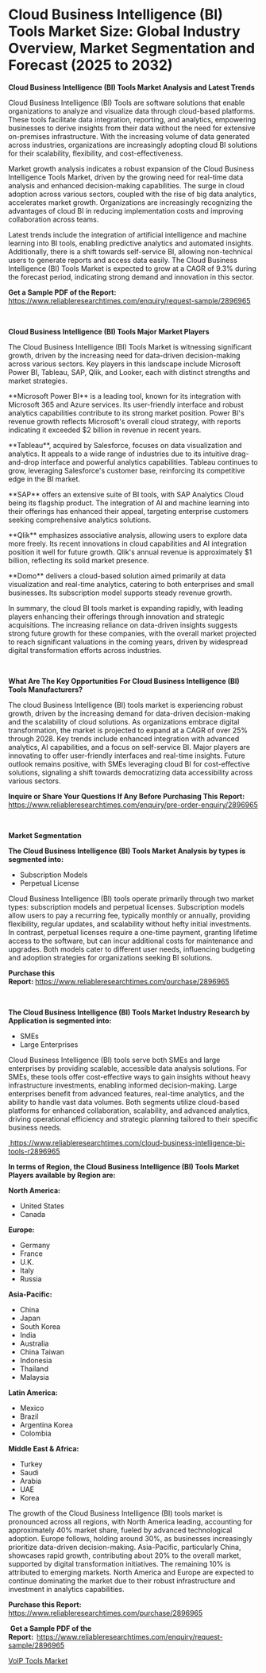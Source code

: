 <p><h1>Cloud Business Intelligence (BI) Tools Market Size: Global Industry Overview, Market Segmentation and Forecast (2025 to 2032)</h1></p><p><strong>Cloud Business Intelligence (BI) Tools Market Analysis and Latest Trends</strong></p>
<p><p>Cloud Business Intelligence (BI) Tools are software solutions that enable organizations to analyze and visualize data through cloud-based platforms. These tools facilitate data integration, reporting, and analytics, empowering businesses to derive insights from their data without the need for extensive on-premises infrastructure. With the increasing volume of data generated across industries, organizations are increasingly adopting cloud BI solutions for their scalability, flexibility, and cost-effectiveness.</p><p>Market growth analysis indicates a robust expansion of the Cloud Business Intelligence Tools Market, driven by the growing need for real-time data analysis and enhanced decision-making capabilities. The surge in cloud adoption across various sectors, coupled with the rise of big data analytics, accelerates market growth. Organizations are increasingly recognizing the advantages of cloud BI in reducing implementation costs and improving collaboration across teams.</p><p>Latest trends include the integration of artificial intelligence and machine learning into BI tools, enabling predictive analytics and automated insights. Additionally, there is a shift towards self-service BI, allowing non-technical users to generate reports and access data easily. The Cloud Business Intelligence (BI) Tools Market is expected to grow at a CAGR of 9.3% during the forecast period, indicating strong demand and innovation in this sector.</p></p>
<p><strong>Get a Sample PDF of the Report:&nbsp;</strong> <a href="https://www.reliableresearchtimes.com/enquiry/request-sample/2896965?utm_campaign=2200&utm_medium=2&utm_source=Github&utm_content=ia&utm_term=15032025&utm_id=cloud-business-intelligence-bi-tools">https://www.reliableresearchtimes.com/enquiry/request-sample/2896965</a></p>
<p>&nbsp;</p>
<p><strong>Cloud Business Intelligence (BI) Tools Major Market Players</strong></p>
<p><p>The Cloud Business Intelligence (BI) Tools Market is witnessing significant growth, driven by the increasing need for data-driven decision-making across various sectors. Key players in this landscape include Microsoft Power BI, Tableau, SAP, Qlik, and Looker, each with distinct strengths and market strategies.</p><p>**Microsoft Power BI** is a leading tool, known for its integration with Microsoft 365 and Azure services. Its user-friendly interface and robust analytics capabilities contribute to its strong market position. Power BI's revenue growth reflects Microsoft's overall cloud strategy, with reports indicating it exceeded $2 billion in revenue in recent years.</p><p>**Tableau**, acquired by Salesforce, focuses on data visualization and analytics. It appeals to a wide range of industries due to its intuitive drag-and-drop interface and powerful analytics capabilities. Tableau continues to grow, leveraging Salesforce's customer base, reinforcing its competitive edge in the BI market.</p><p>**SAP** offers an extensive suite of BI tools, with SAP Analytics Cloud being its flagship product. The integration of AI and machine learning into their offerings has enhanced their appeal, targeting enterprise customers seeking comprehensive analytics solutions.</p><p>**Qlik** emphasizes associative analysis, allowing users to explore data more freely. Its recent innovations in cloud capabilities and AI integration position it well for future growth. Qlik's annual revenue is approximately $1 billion, reflecting its solid market presence.</p><p>**Domo** delivers a cloud-based solution aimed primarily at data visualization and real-time analytics, catering to both enterprises and small businesses. Its subscription model supports steady revenue growth.</p><p>In summary, the cloud BI tools market is expanding rapidly, with leading players enhancing their offerings through innovation and strategic acquisitions. The increasing reliance on data-driven insights suggests strong future growth for these companies, with the overall market projected to reach significant valuations in the coming years, driven by widespread digital transformation efforts across industries.</p></p>
<p>&nbsp;</p>
<p><strong>What Are The Key Opportunities For Cloud Business Intelligence (BI) Tools Manufacturers?</strong></p>
<p><p>The cloud Business Intelligence (BI) tools market is experiencing robust growth, driven by the increasing demand for data-driven decision-making and the scalability of cloud solutions. As organizations embrace digital transformation, the market is projected to expand at a CAGR of over 25% through 2028. Key trends include enhanced integration with advanced analytics, AI capabilities, and a focus on self-service BI. Major players are innovating to offer user-friendly interfaces and real-time insights. Future outlook remains positive, with SMEs leveraging cloud BI for cost-effective solutions, signaling a shift towards democratizing data accessibility across various sectors.</p></p>
<p><strong>Inquire or Share Your Questions If Any Before Purchasing This Report:</strong> <a href="https://www.reliableresearchtimes.com/enquiry/pre-order-enquiry/2896965?utm_campaign=2200&utm_medium=2&utm_source=Github&utm_content=ia&utm_term=15032025&utm_id=cloud-business-intelligence-bi-tools">https://www.reliableresearchtimes.com/enquiry/pre-order-enquiry/2896965</a></p>
<p>&nbsp;</p>
<p><strong>Market Segmentation</strong></p>
<p><strong>The Cloud Business Intelligence (BI) Tools Market Analysis by types is segmented into:</strong></p>
<p><ul><li>Subscription Models</li><li>Perpetual License</li></ul></p>
<p><p>Cloud Business Intelligence (BI) tools operate primarily through two market types: subscription models and perpetual licenses. Subscription models allow users to pay a recurring fee, typically monthly or annually, providing flexibility, regular updates, and scalability without hefty initial investments. In contrast, perpetual licenses require a one-time payment, granting lifetime access to the software, but can incur additional costs for maintenance and upgrades. Both models cater to different user needs, influencing budgeting and adoption strategies for organizations seeking BI solutions.</p></p>
<p><strong>Purchase this Report:&nbsp;</strong><a href="https://www.reliableresearchtimes.com/purchase/2896965?utm_campaign=2200&utm_medium=2&utm_source=Github&utm_content=ia&utm_term=15032025&utm_id=cloud-business-intelligence-bi-tools">https://www.reliableresearchtimes.com/purchase/2896965</a></p>
<p>&nbsp;</p>
<p><strong>The Cloud Business Intelligence (BI) Tools Market Industry Research by Application is segmented into:</strong></p>
<p><ul><li>SMEs</li><li>Large Enterprises</li></ul></p>
<p><p>Cloud Business Intelligence (BI) tools serve both SMEs and large enterprises by providing scalable, accessible data analysis solutions. For SMEs, these tools offer cost-effective ways to gain insights without heavy infrastructure investments, enabling informed decision-making. Large enterprises benefit from advanced features, real-time analytics, and the ability to handle vast data volumes. Both segments utilize cloud-based platforms for enhanced collaboration, scalability, and advanced analytics, driving operational efficiency and strategic planning tailored to their specific business needs.</p></p>
<p><a href="https://www.reliableresearchtimes.com/cloud-business-intelligence-bi-tools-r2896965?utm_campaign=2200&utm_medium=2&utm_source=Github&utm_content=ia&utm_term=15032025&utm_id=cloud-business-intelligence-bi-tools">&nbsp;https://www.reliableresearchtimes.com/cloud-business-intelligence-bi-tools-r2896965</a></p>
<p><strong>In terms of Region, the Cloud Business Intelligence (BI) Tools Market Players available by Region are:</strong></p>
<p>
    <p> <strong> North America: </strong>
        <ul>
            <li>United States</li>
            <li>Canada</li>
        </ul>
        </p> 
    <p> <strong> Europe: </strong>
        <ul>
            <li>Germany</li>
            <li>France</li>
            <li>U.K.</li>
            <li>Italy</li>
            <li>Russia</li>
        </ul>
        </p> 
    <p> <strong> Asia-Pacific: </strong>
        <ul>
            <li>China</li>
            <li>Japan</li>
            <li>South Korea</li>
            <li>India</li>
            <li>Australia</li>
            <li>China Taiwan</li>
            <li>Indonesia</li>
            <li>Thailand</li>
            <li>Malaysia</li>
        </ul>
        </p> 
    <p> <strong> Latin America: </strong>
        <ul>
            <li>Mexico</li>
            <li>Brazil</li>
            <li>Argentina Korea</li>
            <li>Colombia</li>
        </ul>
        </p> 
    <p> <strong> Middle East & Africa: </strong>
        <ul>
            <li>Turkey</li>
            <li>Saudi</li>
            <li>Arabia</li>
            <li>UAE</li>
            <li>Korea</li>
        </ul>
    </p>
    </p>
<p><p>The growth of the Cloud Business Intelligence (BI) tools market is pronounced across all regions, with North America leading, accounting for approximately 40% market share, fueled by advanced technological adoption. Europe follows, holding around 30%, as businesses increasingly prioritize data-driven decision-making. Asia-Pacific, particularly China, showcases rapid growth, contributing about 20% to the overall market, supported by digital transformation initiatives. The remaining 10% is attributed to emerging markets. North America and Europe are expected to continue dominating the market due to their robust infrastructure and investment in analytics capabilities.</p></p>
<p><strong>Purchase this Report: </strong><a href="https://www.reliableresearchtimes.com/purchase/2896965?utm_campaign=2200&utm_medium=2&utm_source=Github&utm_content=ia&utm_term=15032025&utm_id=cloud-business-intelligence-bi-tools">https://www.reliableresearchtimes.com/purchase/2896965</a></p>
<p>&nbsp;<strong>Get a Sample PDF of the Report:&nbsp;&nbsp;</strong><a href="https://www.reliableresearchtimes.com/enquiry/request-sample/2896965?utm_campaign=2200&utm_medium=2&utm_source=Github&utm_content=ia&utm_term=15032025&utm_id=cloud-business-intelligence-bi-tools">https://www.reliableresearchtimes.com/enquiry/request-sample/2896965</a></p>
<p><strong></strong></p>
<p><p><a href="https://github.com/MonroeBullock54/Market-Research-Report-List-2/blob/main/voip-tools-market.md?utm_campaign=2200&utm_medium=2&utm_source=Github&utm_content=ia&utm_term=15032025&utm_id=cloud-business-intelligence-bi-tools">VoIP Tools Market</a></p></p>